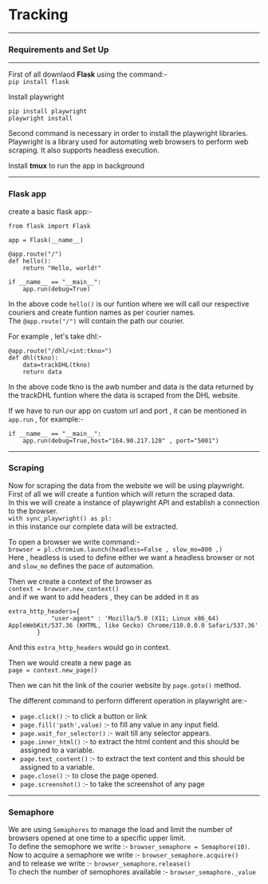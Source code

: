 # Tracking  
***   
### Requirements and Set Up
***
First of all downlaod **Flask** using the command:-  
`pip install flask`  

Install playwright  
```
pip install playwright 
playwright install
```
Second command is necessary in order to install the playwright libraries.  
Playwright is a library used for automating web browsers to perform web scraping. It also supports headless execution.  

Install **tmux** to run the app in background  

***
### Flask app

create a basic flask app:-
``` 
from flask import Flask

app = Flask(__name__)

@app.route("/")
def hello():
    return "Hello, world!"

if __name__ == "__main__":
    app.run(debug=True)

```
In the above code `hello()` is our funtion where we will call our respective couriers and create funtion names as per courier names.  
The `@app.route("/")` will contain the path our courier.  

For example , let's take dhl:-  
```
@app.route("/dhl/<int:tkno>")
def dhl(tkno):
    data=trackDHL(tkno)
    return data
```
In the above code tkno is the awb number and data is the data returned by the trackDHL funtion where the data is scraped from the DHL website.  

If we have to run our app on custom url and port , it can be mentioned in `app.run` , for example:-  
```
if __name__ == "__main__":
    app.run(debug=True,host="164.90.217.128" , port="5001")
```

***
### Scraping

Now for scraping the data from the website we will be using playwright.  
First of all we will create a funtion which will return the scraped data.  
In this we will create a instance of playwright API and establish a connection to the browser.  
`with sync_playwright() as pl:`  
in this instance our complete data will be extracted.  

To open a browser we write command:-  
`browser = pl.chromium.launch(headless=False , slow_mo=800 ,)`   
Here , headless is used to define either we want a headless browser or not and `slow_mo` defines the pace of automation.  

Then we create a context of the browser as  
`context = browser.new_context()`  
and if we want to add headers , they can be added in it as  
``` 
extra_http_headers={
            "user-agent" : 'Mozilla/5.0 (X11; Linux x86_64) AppleWebKit/537.36 (KHTML, like Gecko) Chrome/110.0.0.0 Safari/537.36'
        }
```
And this `extra_http_headers` would go in context.  

Then we would create a new page as  
`page = context.new_page()` 

Then we can hit the link of the courier website by `page.goto()` method.

The different command to perform different operation in playwright are:-  
- `page.click()` :- to click a button or link  
- `page.fill('path',value)` :- to fill any value in any input field.
- `page.wait_for_selector()` :- wait till any selector appears.  
- `page.inner_html()` :- to extract the html content and this should be assigned to a variable.  
- `page.text_content()` :- to extract the text content and this should be assigned to a variable.  
- `page.close()` :- to close the page opened.  
- `page.screenshot()` :- to take the screenshot of any page  

***
### Semaphore
We are using `Semaphores` to manage the load and limit the number of browsers opened at one time to a specific upper limit.  
To define the semophore we write :- `browser_semaphore = Semaphore(10)`.  
Now to acquire a semaphore we write :- `browser_semaphore.acquire()`  
and to release we write :- `browser_semaphore.release()`  
To chech the number of semophores available :- `browser_semaphore._value`